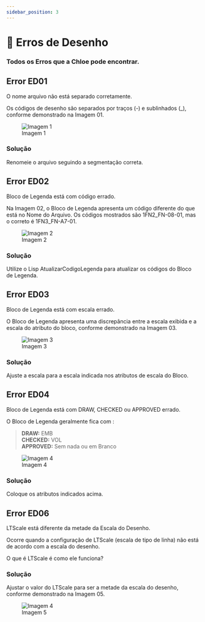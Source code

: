 ```yaml
---
sidebar_position: 3
---
```


# 🚨 Erros de Desenho
### Todos os Erros que a Chloe pode encontrar.

## Error ED01
O nome arquivo não está separado corretamente.

Os códigos de desenho são separados  por traços (-) e sublinhados (_), conforme demonstrado na Imagem 01.

<figure>
    <img src="/img/chloe/erros-de-desenho/img_chloe_erros-de-desenho_img01.png" alt="Imagem 1" />
    <figcaption>Imagem 1</figcaption>
</figure>

### Solução
Renomeie o arquivo seguindo a segmentação correta.

## Error ED02
Bloco de Legenda está com código errado.

Na Imagem 02, o Bloco de Legenda apresenta um código diferente do que está no Nome do Arquivo. Os códigos mostrados são 1FN2_FN-08-01, mas o correto é 1FN3_FN-A7-01.

<figure>
    <img src="/img/chloe/erros-de-desenho/img_chloe_erros-de-desenho_img02.png" alt="Imagem 2" />
    <figcaption>Imagem 2</figcaption>
</figure>

### Solução
Utilize o Lisp AtualizarCodigoLegenda para atualizar os códigos do Bloco de Legenda.

## Error ED03
Bloco de Legenda está com escala errado.

O Bloco de Legenda apresenta uma discrepância entre a escala exibida e a escala do atributo do bloco, conforme demonstrado na Imagem 03.

<figure>
    <img src="/img/chloe/erros-de-desenho/img_chloe_erros-de-desenho_img03.png" alt="Imagem 3" />
    <figcaption>Imagem 3</figcaption>
</figure>

### Solução
Ajuste a escala para a escala indicada nos atributos de escala do Bloco.

## Error ED04
Bloco de Legenda está com DRAW, CHECKED ou APPROVED errado.

O Bloco de Legenda geralmente fica com : 

> **DRAW:** EMB  
> **CHECKED:** VOL  
> **APPROVED:** Sem nada ou em Branco

<figure>
    <img src="/img/chloe/erros-de-desenho/img_chloe_erros-de-desenho_img04.png" alt="Imagem 4" />
    <figcaption>Imagem 4</figcaption>
</figure>

### Solução
Coloque os atributos indicados acima.

## Error ED06
LTScale está diferente da metade da Escala do Desenho.

Ocorre quando a configuração de LTScale (escala de tipo de linha) não está de acordo com a escala do desenho.

O que é LTScale é como ele funciona?

### Solução
Ajustar o valor do LTScale para ser a metade da escala do desenho, conforme demonstrado na Imagem 05.

<figure>
    <img src="/img/chloe/erros-de-desenho/img_chloe_erros-de-desenho_img04.png" alt="Imagem 4" />
    <figcaption>Imagem 5</figcaption>
</figure>